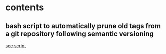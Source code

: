 # contents

## bash script to automatically prune old tags from a git repository following semantic versioning

[see script](prune_old_git_tags.sh)

